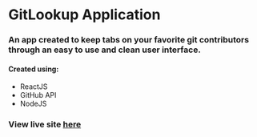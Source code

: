# GitLookup Application

### An app created to keep tabs on your favorite git contributors through an easy to use and clean user interface.

#### Created using:
<ul>
  <li>ReactJS</li>
  <li>GitHub API</li>
  <li>NodeJS</li>
</ul>

### View live site [here](https://5f62612a106043225dd3d2f5--cranky-curie-b88276.netlify.app/) 
